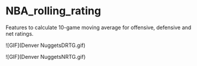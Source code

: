 # NBA_rolling_rating
Features to calculate 10-game moving average for offensive, defensive and net ratings.

![GIF](Denver NuggetsDRTG.gif)

![GIF](Denver NuggetsNRTG.gif)
